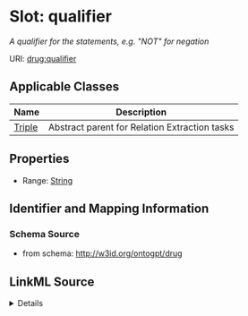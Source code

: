 # Slot: qualifier
_A qualifier for the statements, e.g. "NOT" for negation_


URI: [drug:qualifier](http://w3id.org/ontogpt/drug/qualifier)



<!-- no inheritance hierarchy -->




## Applicable Classes

| Name | Description |
| --- | --- |
[Triple](Triple.md) | Abstract parent for Relation Extraction tasks






## Properties

* Range: [String](String.md)







## Identifier and Mapping Information







### Schema Source


* from schema: http://w3id.org/ontogpt/drug




## LinkML Source

<details>
```yaml
name: qualifier
description: A qualifier for the statements, e.g. "NOT" for negation
from_schema: http://w3id.org/ontogpt/drug
rank: 1000
alias: qualifier
owner: Triple
domain_of:
- Triple
range: string

```
</details>